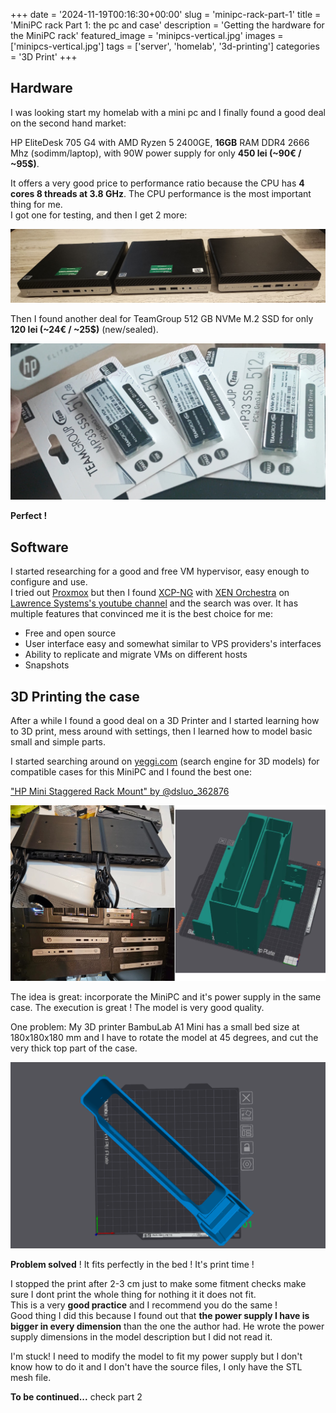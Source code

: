 +++
date = '2024-11-19T00:16:30+00:00'
slug = 'minipc-rack-part-1'
title = 'MiniPC rack Part 1: the pc and case'
description = 'Getting the hardware for the MiniPC rack'
featured_image = 'minipcs-vertical.jpg'
images = ['minipcs-vertical.jpg']
tags = ['server', 'homelab', '3d-printing']
categories = '3D Print'
+++

## Hardware

I was looking start my homelab with a mini pc and I finally found a good deal on the second hand market:

HP EliteDesk 705 G4 with AMD Ryzen 5 2400GE, **16GB** RAM DDR4 2666 Mhz (sodimm/laptop), with 90W power supply for only **450 lei (~90€ / ~95$)**.

It offers a very good price to performance ratio because the CPU has **4 cores 8 threads at 3.8 GHz**. The CPU performance is the most important thing for me.
<br>I got one for testing, and then I get 2 more:

![minipcs](minipcs-horizontal.jpg)

Then I found another deal for TeamGroup 512 GB NVMe M.2 SSD for only **120 lei (~24€ / ~25$)** (new/sealed).

![ssd image](ssds.jpeg)

**Perfect !**

## Software

I started researching for a good and free VM hypervisor, easy enough to configure and use.
<br/>I tried out [Proxmox](https://www.proxmox.com/) but then I found [XCP-NG](https://xcp-ng.org/) with [XEN Orchestra](https://xen-orchestra.com/) on [Lawrence Systems's youtube channel](https://youtube.com/playlist?list=PLjGQNuuUzvmsrt8VrocFvN2DaZlwk8sgz&si=p8WJCt4I9TRDOrgO) and the search was over. It has multiple features that convinced me it is the best choice for me:

- Free and open source
- User interface easy and somewhat similar to VPS providers's interfaces
- Ability to replicate and migrate VMs on different hosts
- Snapshots

## 3D Printing the case

After a while I found a good deal on a 3D Printer and I started learning how to 3D print, mess around with settings, then I learned how to model basic small and simple parts.

I started searching around on [yeggi.com](https://www.yeggi.com/) (search engine for 3D models) for compatible cases for this MiniPC and I found the best one:

["HP Mini Staggered Rack Mount" by @dsluo_362876](https://www.printables.com/model/827617-hp-mini-staggered-rack-mount)

![minipc case model image](minipc-case-model.jpg)

The idea is great: incorporate the MiniPC and it's power supply in the same case. The execution is great ! The model is very good quality.

One problem: My 3D printer BambuLab A1 Mini has a small bed size at 180x180x180 mm and I have to rotate the model at 45 degrees, and cut the very thick top part of the case.

![model too big](model-too-big.png)

**Problem solved** ! It fits perfectly in the bed ! It's print time !

I stopped the print after 2-3 cm just to make some fitment checks make sure I dont print the whole thing for nothing it it does not fit.
<br/>This is a very **good practice** and I recommend you do the same !
<br/>Good thing I did this because I found out that **the power supply I have is bigger in every dimension** than the one the author had. He wrote the power supply dimensions in the model description but I did not read it.

I'm stuck! I need to modify the model to fit my power supply but I don't know how to do it and I don't have the source files, I only have the STL mesh file.

**To be continued...** check part 2
